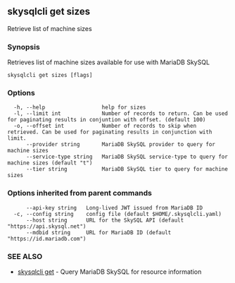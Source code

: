 ## skysqlcli get sizes

Retrieve list of machine sizes

### Synopsis

Retrieves list of machine sizes available for use with MariaDB SkySQL

```
skysqlcli get sizes [flags]
```

### Options

```
  -h, --help                  help for sizes
  -l, --limit int             Number of records to return. Can be used for paginating results in conjuntion with offset. (default 100)
  -o, --offset int            Number of records to skip when retrieved. Can be used for paginating results in conjunction with limit.
      --provider string       MariaDB SkySQL provider to query for machine sizes
      --service-type string   MariaDB SkySQL service-type to query for machine sizes (default "t")
      --tier string           MariaDB SkySQL tier to query for machine sizes
```

### Options inherited from parent commands

```
      --api-key string   Long-lived JWT issued from MariaDB ID
  -c, --config string    config file (default $HOME/.skysqlcli.yaml)
      --host string      URL for the SkySQL API (default "https://api.skysql.net")
      --mdbid string     URL for MariaDB ID (default "https://id.mariadb.com")
```

### SEE ALSO

* [skysqlcli get](skysqlcli_get.md)	 - Query MariaDB SkySQL for resource information

